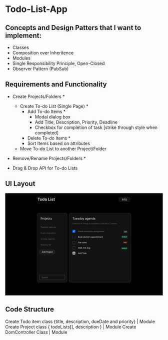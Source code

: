 # Todo-List-App

## Concepts and Design Patters that I want to implement:
- Classes
- Composition over Inheritence 
- Modules
- Single Responsibility Principle, Open-Closed
- Observer Pattern (PubSub)

## Requirements and Functionality
- Create Projects/Folders *
    - Create To-do List (Single Page) *
        - Add To-do Items *
            - Modal dialog box
            - Add Title, Description, Priority, Deadline
            - Checkbox for completion of task [strike through style when completed]
        - Delete To-do Items *
        - Sort Items based on attributes
     - Move To-do List to another Project/Folder

- Remove/Rename Projects/Folders *

- Drag & Drop API for To-do Lists

## UI Layout

![alt text](todoList.jpg)

## Code Structure

Create Todo item class {title, description, dueDate and priority} | Module
Create Project class { todoLists[], description } | Module
Create DomController Class | Module



